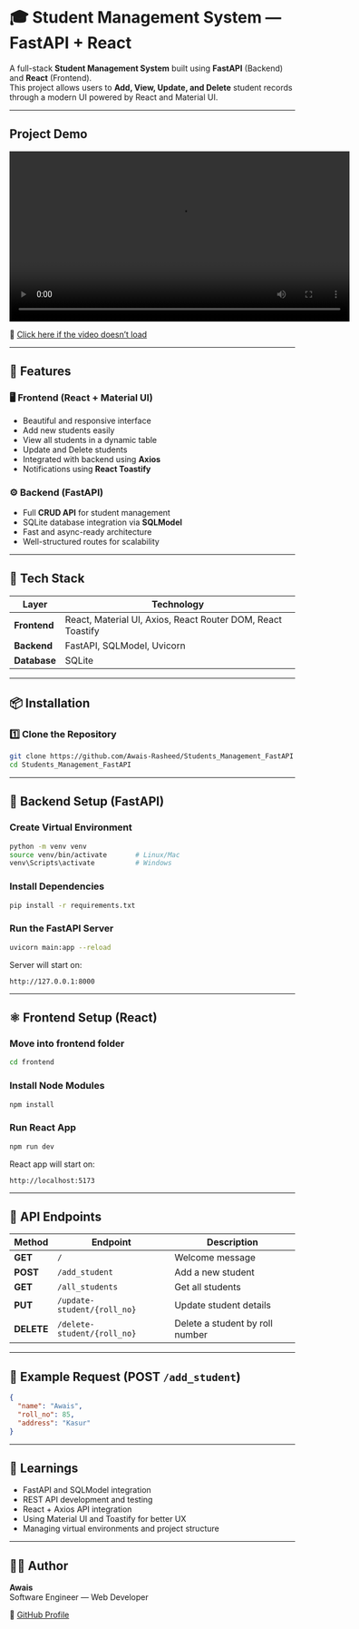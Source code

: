 # 🎓 Student Management System — FastAPI + React

A full-stack **Student Management System** built using **FastAPI** (Backend) and **React** (Frontend).  
This project allows users to **Add, View, Update, and Delete** student records through a modern UI powered by React and Material UI.

---
## Project Demo

<video src="https://raw.githubusercontent.com/docodeawais/ATM_Simulator/main/ATM_Simulator.webm"
       controls
       width="600">
</video>

🎥 [Click here if the video doesn’t load](https://raw.githubusercontent.com/docodeawais/ATM_Simulator/main/ATM_Simulator.webm)

---
## 🚀 Features

### 🖥️ Frontend (React + Material UI)
- Beautiful and responsive interface  
- Add new students easily  
- View all students in a dynamic table  
- Update and Delete students  
- Integrated with backend using **Axios**  
- Notifications using **React Toastify**

### ⚙️ Backend (FastAPI)
- Full **CRUD API** for student management  
- SQLite database integration via **SQLModel**  
- Fast and async-ready architecture  
- Well-structured routes for scalability  

---

## 🧰 Tech Stack

| Layer | Technology |
|-------|-------------|
| **Frontend** | React, Material UI, Axios, React Router DOM, React Toastify |
| **Backend** | FastAPI, SQLModel, Uvicorn |
| **Database** | SQLite |

---

## 📦 Installation

### 1️⃣ Clone the Repository
```bash
git clone https://github.com/Awais-Rasheed/Students_Management_FastAPI
cd Students_Management_FastAPI
```

---

## 🐍 Backend Setup (FastAPI)

### Create Virtual Environment
```bash
python -m venv venv
source venv/bin/activate       # Linux/Mac
venv\Scripts\activate          # Windows
```

### Install Dependencies
```bash
pip install -r requirements.txt
```

### Run the FastAPI Server
```bash
uvicorn main:app --reload
```

Server will start on:
```
http://127.0.0.1:8000
```

---

## ⚛️ Frontend Setup (React)

### Move into frontend folder
```bash
cd frontend
```

### Install Node Modules
```bash
npm install
```

### Run React App
```bash
npm run dev
```

React app will start on:
```
http://localhost:5173
```

---

## 🔗 API Endpoints

| Method | Endpoint | Description |
|--------|-----------|-------------|
| **GET** | `/` | Welcome message |
| **POST** | `/add_student` | Add a new student |
| **GET** | `/all_students` | Get all students |
| **PUT** | `/update-student/{roll_no}` | Update student details |
| **DELETE** | `/delete-student/{roll_no}` | Delete a student by roll number |

---

## 🧾 Example Request (POST `/add_student`)

```json
{
  "name": "Awais",
  "roll_no": 85,
  "address": "Kasur"
}
```

---

## 🧠 Learnings
- FastAPI and SQLModel integration  
- REST API development and testing  
- React + Axios API integration  
- Using Material UI and Toastify for better UX  
- Managing virtual environments and project structure  

---

## 🧑‍💻 Author

**Awais**  
Software Engineer — Web Developer  

🔗 [GitHub Profile](https://github.com/Awais-Rasheed)

````
